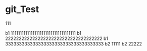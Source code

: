 # git_Test

111

b1 111111111111111111111111111111111111
b1 222222222222222222222222222222222222
b1 333333333333333333333333333333333333
b2 11111
b2 22222
